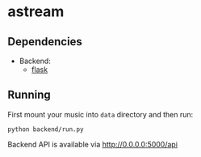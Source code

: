 # astream

## Dependencies
- Backend:
    - [flask](https://pypi.python.org/pypi/Flask)

## Running
First mount your music into `data` directory and then run:

    python backend/run.py

Backend API is available via <http://0.0.0.0:5000/api>
